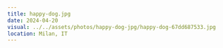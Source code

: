 ```yaml
---
title: happy-dog.jpg
date: 2024-04-20
visual: ../../assets/photos/happy-dog-jpg/happy-dog-67dd687533.jpg
location: Milan, IT
---
```

